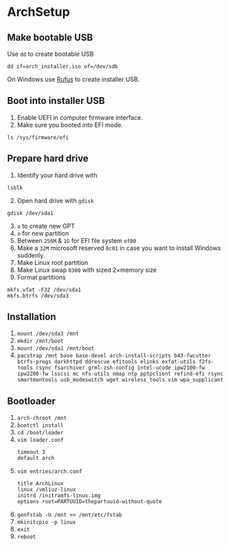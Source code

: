 # ArchSetup

## Make bootable USB

Use `dd` to create bootable USB

```
dd if=arch_installer.iso of=/dev/sdb 
```
On Windows use [Rufus](https://rufus.akeo.ie) to create installer USB.

## Boot into installer USB

1. Enable UEFI in computer firmware interface.
2. Make sure you booted into EFI mode.
```
ls /sys/firmware/efi
```

## Prepare hard drive

1. Identify your hard drive with
```
lsblk
```
2. Open hard drive with `gdisk`
```
gdisk /dev/sda1
```
3. `o` to create new GPT
4. `n` for new partition
5. Between `256M` & `1G` for EFI file system `ef00`
6. Make a `32M` microsoft reserved `0c01` in case you want to install Windows suddenly.
7. Make Linux root partition
8. Make Linux swap `8300` with sized 2×memory size
9. Format partitions
```
mkfs.vfat -F32 /dev/sda1
mkfs.btrfs /dev/sda3
```

## Installation

1. `mount /dev/sda3 /mnt`
2. `mkdir /mnt/boot`
3. `mount /dev/sda1 /mnt/boot`
4. `pacstrap /mnt base base-devel arch-install-scripts b43-fwcutter btrfs-progs darkhttpd ddrescue efitools elinks exfat-utils f2fs-tools rsync fsarchiver grml-zsh-config intel-ucode ipw2100-fw ipw2200-fw lsscsi mc nfs-utils nmap ntp pptpclient refind-efi rsync smartmontools usb_modeswitch wget wireless_tools vim wpa_supplicant`

## Bootloader

1. `arch-chroot /mnt`
1. `bootctl install`
1. `cd /boot/loader`
1. `vim loader.conf`
    ```
    timeout 3
    default arch
    ```
1. `vim entries/arch.conf`
    ```
    title ArchLinux
    linux /vmliuz-linux
    initrd /initramfs-linux.img
    options root=PARTUUID=thepartuuid-without-quote
    ```
1. `genfstab -U /mnt >> /mnt/etc/fstab`
1. `mkinitcpio -p linux`
1. `exit`
1. `reboot`
